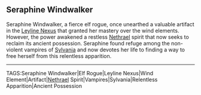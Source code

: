 ## Seraphine Windwalker

Seraphine Windwalker, a fierce elf rogue, once unearthed a valuable artifact in the [Leyline Nexus](../Places/Leyline%20Nexus.md) that granted her mastery over the wind elements. However, the power awakened a restless [Nethrael](../Lore/Nethrael.md) spirit that now seeks to reclaim its ancient possession. Seraphine found refuge among the non-violent vampires of [Sylvania](../Places/Sylvania.md) and now devotes her life to finding a way to free herself from this relentless apparition.


---

TAGS:Seraphine Windwalker|Elf Rogue|Leyline Nexus|Wind Element|Artifact|[Nethrael](../Lore/Nethrael.md) Spirit|Vampires|Sylvania|Relentless Apparition|Ancient Possession
